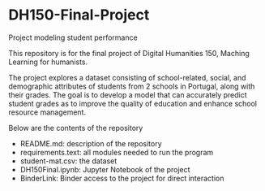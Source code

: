 # DH150-Final-Project
Project modeling student performance

This repository is for the final project of Digital Humanities 150, Maching Learning for humanists.

The project explores a dataset consisting of school-related, social, and demographic attributes of students from 2 schools in Portugal, along with their grades. The goal is to develop a model that can accurately predict student grades as to improve the quality of education and enhance school resource management.

Below are the contents of the repository
- README.md: description of the repository
- requirements.text: all modules needed to run the program
- student-mat.csv: the dataset
- DH150Final.ipynb: Jupyter Notebook of the project
- BinderLink: Binder access to the project for direct interaction
